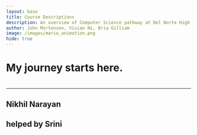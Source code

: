 ```yaml
---
layout: base
title: Course Descriptions
description: An overview of Computer Science pathway at Del Norte High School
author: John Mortensen, Vivian Ni, Bria Gilliam
image: /images/mario_animation.png
hide: true
---
```


 <h1>My journey starts here.<h1>
 <hr>
<h2> Nikhil Narayan <h2>

 helped by Srini